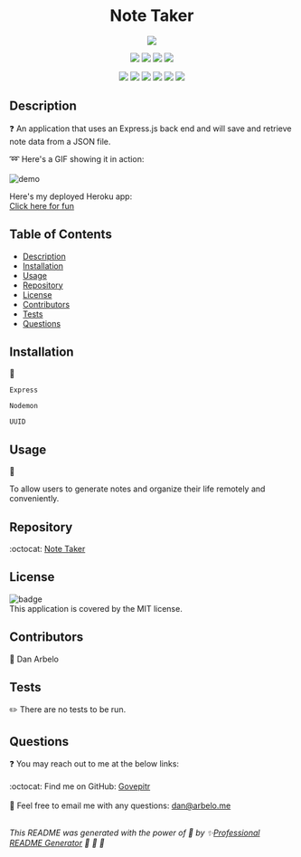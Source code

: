 
  <h1 align="center">Note Taker </h1>
  
  <p align="center">
    <img src="https://img.shields.io/badge/license-MIT-success" />
  </p>  
  
  <p align="center">
    <img src="https://img.shields.io/github/repo-size/Govepitr/Note-Taker?style=plastic" />
    <img src="https://img.shields.io/github/languages/count/Govepitr/Note-Taker?style=plastic" />
    <img src="https://img.shields.io/github/languages/top/Govepitr/Note-Taker?style=plastic" />
    <img src="https://img.shields.io/github/last-commit/Govepitr/Note-Taker?style=plastic" />
  </p>

   <p align="center">
    <img src="https://img.shields.io/badge/Javascript-yellow" />
    <img src="https://img.shields.io/badge/jQuery-orange" />
    <img src="https://img.shields.io/badge/-node.js-green" />
    <img src="https://img.shields.io/badge/%E2%86%91_Deploy_to-Heroku-7056bf.svg?style=flat" />
    <img src="https://img.shields.io/badge/-screencastify-red" />
    <img src="https://img.shields.io/badge/-json-orange" />
  </p>
  
  ## Description
  ❓ An application that uses an Express.js back end and will save and retrieve note data from a JSON file.

  :loop: Here's a GIF showing it in action:<br />
  <br />
  ![demo](./src/Demo.gif)

  Here's my deployed Heroku app:<br />
  [Click here for fun](https://note-taker59.herokuapp.com/)

  ## Table of Contents
  - [Description](#description)
  - [Installation](#installation)
  - [Usage](#usage)
  - [Repository](#repository)
  - [License](#license)
  - [Contributors](#contributors)
  - [Tests](#tests)
  - [Questions](#questions)

  ## Installation
  🚨 
  
  `Express` 
  
  `Nodemon` 
  
  `UUID`

  ## Usage
  🚀<br/>
  
   To allow users to generate notes and organize their life remotely and conveniently.

  ## Repository
  :octocat: [Note Taker](https://github.com/Govepitr/Note-Taker)

  ## License
  ![badge](https://img.shields.io/badge/license-MIT-success)
  <br />
  This application is covered by the MIT license.

  ## Contributors
  👥 Dan Arbelo

  ## Tests
  ✏️ There are no tests to be run.

  ## Questions
  :question: You may reach out to me at the below links:<br />
    <br />
    :octocat: Find me on GitHub: [Govepitr](https://github.com/Govepitr)<br />
    <br />
    📜 Feel free to email me with any questions: dan@arbelo.me<br /><br />

  _This README was generated with the power of 💞 by ✨[Professional README Generator](https://github.com/Govepitr/ProfessionalREADMEGenerator) 🤘 🤘 🤘_
  
